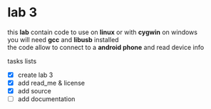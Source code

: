 # lab 3  
this **lab** contain code to use on **linux** or with **cygwin** on windows  
you will need **gcc**  and **libusb** installed  
the code allow to connect to a **android phone** and read device info  


tasks lists  
- [X] create lab 3  
- [X] add read_me & license  
- [X] add source  
- [ ] add documentation  
